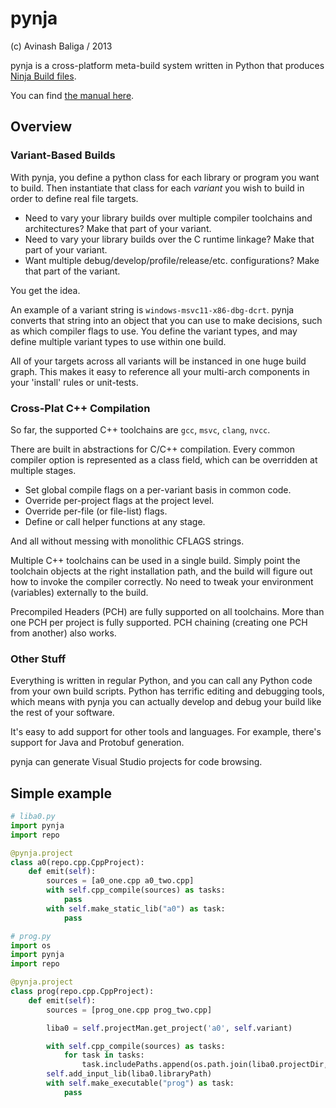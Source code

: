# pynja

(c) Avinash Baliga / 2013

pynja is a cross-platform meta-build system written in Python that produces
[Ninja Build files](http://martine.github.com/ninja/).

You can find
[the manual here](https://github.com/fifoforlifo/pynja/tree/master/doc/manual/manual.html).

## Overview

### Variant-Based Builds

With pynja, you define a python class for each library or program you want to build.
Then instantiate that class for each *variant* you wish to build in order to define real file targets.
-   Need to vary your library builds over multiple compiler toolchains and architectures?  Make that part of your variant.
-   Need to vary your library builds over the C runtime linkage?  Make that part of your variant.
-   Want multiple debug/develop/profile/release/etc. configurations?  Make that part of the variant.

You get the idea.

An example of a variant string is `windows-msvc11-x86-dbg-dcrt`.  pynja converts that string into
an object that you can use to make decisions, such as which compiler flags to use.  You define the
variant types, and may define multiple variant types to use within one build.

All of your targets across all variants will be instanced in one huge build graph.  This makes it
easy to reference all your multi-arch components in your 'install' rules or unit-tests.

### Cross-Plat C++ Compilation

So far, the supported C++ toolchains are `gcc`, `msvc`, `clang`, `nvcc`.

There are built in abstractions for C/C++ compilation.  Every common compiler option is represented as a
class field, which can be overridden at multiple stages.
-   Set global compile flags on a per-variant basis in common code.
-   Override per-project flags at the project level.
-   Override per-file (or file-list) flags.
-   Define or call helper functions at any stage.

And all without messing with monolithic CFLAGS strings.

Multiple C++ toolchains can be used in a single build.  Simply point the toolchain objects
at the right installation path, and the build will figure out how to invoke the compiler correctly.
No need to tweak your environment (variables) externally to the build.

Precompiled Headers (PCH) are fully supported on all toolchains.  More than one PCH per project
is fully supported.  PCH chaining (creating one PCH from another) also works.

### Other Stuff

Everything is written in regular Python, and you can call any Python code from your own build scripts.
Python has terrific editing and debugging tools, which means with pynja you can actually develop
and debug your build like the rest of your software.

It's easy to add support for other tools and languages.  For example, there's support for
Java and Protobuf generation.

pynja can generate Visual Studio projects for code browsing.


## Simple example

```python
# liba0.py
import pynja
import repo

@pynja.project
class a0(repo.cpp.CppProject):
    def emit(self):
        sources = [a0_one.cpp a0_two.cpp]
        with self.cpp_compile(sources) as tasks:
            pass
        with self.make_static_lib("a0") as task:
            pass

# prog.py
import os
import pynja
import repo

@pynja.project
class prog(repo.cpp.CppProject):
    def emit(self):
        sources = [prog_one.cpp prog_two.cpp]

        liba0 = self.projectMan.get_project('a0', self.variant)

        with self.cpp_compile(sources) as tasks:
            for task in tasks:
                task.includePaths.append(os.path.join(liba0.projectDir, "include"))
        self.add_input_lib(liba0.libraryPath)
        with self.make_executable("prog") as task:
            pass
```

